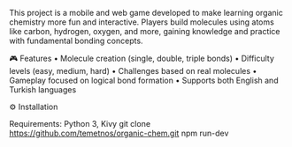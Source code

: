 This project is a mobile and web game developed to make learning organic chemistry more fun and interactive. Players build molecules using atoms like carbon, hydrogen, oxygen, and more, gaining knowledge and practice with fundamental bonding concepts.

🎮 Features
	•	Molecule creation (single, double, triple bonds)
	•	Difficulty levels (easy, medium, hard)
	•	Challenges based on real molecules
	•	Gameplay focused on logical bond formation
	•	Supports both English and Turkish languages

⚙️ Installation

Requirements: Python 3, Kivy
git clone https://github.com/temetnos/organic-chem.git
npm run-dev
